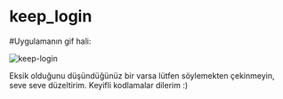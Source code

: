 # keep_login

#Uygulamanın gif hali: 

![keep-login](https://user-images.githubusercontent.com/34074484/77244445-e3d1f900-6c25-11ea-8320-be9464015f67.gif)

Eksik olduğunu düşündüğünüz bir varsa lütfen söylemekten çekinmeyin, seve seve düzeltirim. Keyifli kodlamalar dilerim :)
